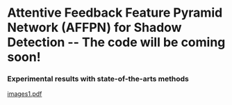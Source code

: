 # Attentive Feedback Feature Pyramid Network (AFFPN) for Shadow Detection -- The code will be coming soon!

### Experimental results with state-of-the-arts methods

[images1.pdf](https://github.com/JinheeKIM94/AFFPN_release/files/4549816/images1.pdf)
